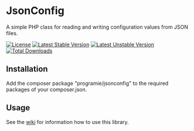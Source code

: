 # JsonConfig

A simple PHP class for reading and writing configuration values from JSON files.

[![License](https://poser.pugx.org/programie/jsonconfig/license.svg)](https://packagist.org/packages/programie/jsonconfig)
[![Latest Stable Version](https://poser.pugx.org/programie/jsonconfig/v/stable.svg)](https://packagist.org/packages/programie/jsonconfig)
[![Latest Unstable Version](https://poser.pugx.org/programie/jsonconfig/v/unstable.svg)](https://packagist.org/packages/programie/jsonconfig)
[![Total Downloads](https://poser.pugx.org/programie/jsonconfig/downloads.svg)](https://packagist.org/packages/programie/jsonconfig)

## Installation

Add the composer package "programie/jsonconfig" to the required packages of your composer.json.

## Usage

See the [wiki](https://github.com/Programie/JsonConfig/wiki) for information how to use this library.